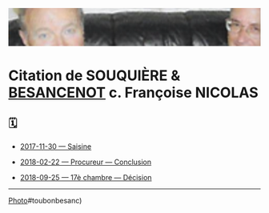 ![img](../_aux/toubonbesanc.png)
# Citation de SOUQUIÈRE & [BESANCENOT](./whoswho#besanc) c. Françoise NICOLAS

## 🗓️
* [2017-11-30 — Saisine](../pieces/identifiant/18a8bf5c)

* [2018-02-22 — Procureur — Conclusion](../pieces/identifiant/d506a5d7)

* [2018-09-25 — 17è chambre — Décision](../pieces/identifiant/d506a5d7)

---
[Photo](./gestion-attrib.md)#toubonbesanc)
